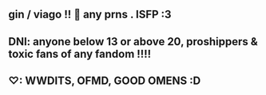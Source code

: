 

gin / viago !!
🦇
any prns  .   ISFP :3
-
DNI: anyone below 13 or above 20, proshippers & toxic fans of any fandom ‼️‼️
-
♡: WWDITS, OFMD, GOOD OMENS :D
-


